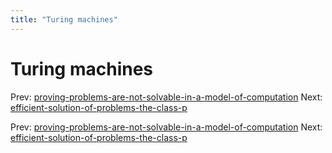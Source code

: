 ```yaml
---
title: "Turing machines"
---
```


# Turing machines

Prev: [proving-problems-are-not-solvable-in-a-model-of-computation](proving-problems-are-not-solvable-in-a-model-of-computation.md)
Next: [efficient-solution-of-problems-the-class-p](efficient-solution-of-problems-the-class-p.md)

Prev: [proving-problems-are-not-solvable-in-a-model-of-computation](proving-problems-are-not-solvable-in-a-model-of-computation.md)
Next: [efficient-solution-of-problems-the-class-p](efficient-solution-of-problems-the-class-p.md)
